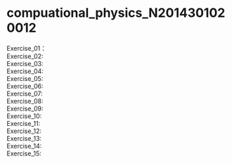 # compuational_physics_N2014301020012
Exercise_01：   
Exercise_02:  
Exercise_03:  
Exercise_04:  
Exercise_05:  
Exercise_06:  
Exercise_07:  
Exercise_08:  
Exercise_09:  
Exercise_10:  
Exercise_11:  
Exercise_12:  
Exercise_13:  
Exercise_14:  
Exercise_15:  
